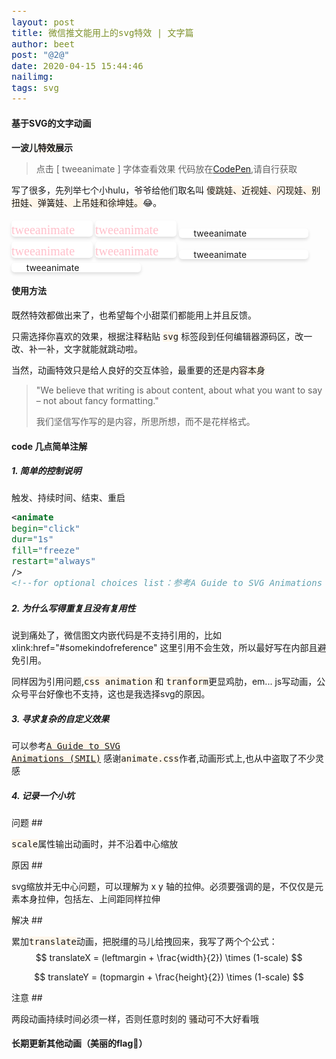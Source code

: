 ```yaml
---
layout: post
title: 微信推文能用上的svg特效 | 文字篇
author: beet
post: "@2@"
date: 2020-04-15 15:44:46
nailimg:
tags: svg
---
```

<style>
aside  {display:inline-block;background-color: white; border-radius: 5px;box-shadow: 0 3px 5px rgba(0, 0, 0, .12);line-height:15px;margin-top:5px} code {background: #fff6ea;font-size:14px}
</style>



#### 基于SVG的文字动画 #

**一波儿<code>特效</code>展示**

> 点击 [ tweeanimate ] 字体查看效果
> 代码放在[CodePen](https://codepen.io/beetcb/pen/jObbBdN),请自行获取

写了很多，先列举七个小hulu，爷爷给他们取名叫 <code>傻跳娃、近视娃、闪现娃、别扭娃、弹簧娃、上吊娃和徐坤娃。</code>:joy:。

<aside class="center-align waves-effect "><svg version="1.1" xmlns="http://www.w3.org/2000/svg" height="26" width="130" viewbox="0 0 130 26"
      preserveAspectRatio="xMidYMid meet">
      <text fill=pink font-size="20px" font-family="microsoft yahei" y="22" x="0"
        preserveAspectRatio="xMidYMid meet">tweeanimate
        <animateTransform attributeName="transform" attributeType="XML" type="rotate" begin="click" calcMode="spline"
          additive="sum"
          values="0 30 20;1.5 30 20;-.5 30 20;-1.5 30 20;-1.5 30 20;1.5 30 20;1.5 30 20;1.5 30 20;1.5 30 20;-1.5 30 20;2.5 30 20;
        -1.5 30 20;1.5 30 20;0.5 30 20;1.5 30 20;2.5 30 20;-.5 30 20;-.5 30 20;-1.5 30 20;2.5 30 20;-1.5 30 20;0.5 30 20;2.5 30 20;2.5 30 20;1.5 30 20;2.5 30 20;2.5 30 20;.5 30 20;-1.5 30 20;-2.5 30 20;.5 30 20;.5 30 20;-2.5 30 20;-1.5 30 20;.5 30 20;.5 30 20;2.5 30 20;2.5 30 20;2.5 30 20;1.5 30 20;-.5 30 20;-1.5 30 20;2.5 30 20;1.5 30 20;0.5 30 20;-.5 30 20;.5 30 20;1.5 30 20;-2.5 30 20;-1.5 30 20;0 30 20"
          keyTimes="0;0.03;0.05;0.08;0.09;0.1;0.13;0.15;0.18;0.19;0.2;0.23;0.25;0.28;0.29;0.30;0.33;0.35;0.38;.39;.4;0.43;0.45;0.48;.49;0.5;0.53;0.55;0.58;0.59;0.6;0.63;0.65;0.68;0.69;0.7;0.73;0.75;0.78;0.79;0.8;0.83;0.85;0.88;0.89;0.9;0.93;0.95;0.98;.99;1"
          keySplines=".19 .65 .76 .21;.19 .65 .76 .21;.19 .65 .76 .21;.19 .65 .76 .21;.19 .65 .76 .21;.19 .65 .76 .21;.19 .65 .76 .21;.19 .65 .76 .21;.19 .65 .76 .21;.19 .65 .76 .21;.19 .65 .76 .21;.19 .65 .76 .21;.19 .65 .76 .21;.19 .65 .76 .21;.19 .65 .76 .21;.19 .65 .76 .21;.19 .65 .76 .21;.19 .65 .76 .21;.19 .65 .76 .21;.19 .65 .76 .21;.19 .65 .76 .21;.19 .65 .76 .21;.19 .65 .76 .21;.19 .65 .76 .21;.19 .65 .76 .21;.19 .65 .76 .21;.19 .65 .76 .21;.19 .65 .76 .21;.19 .65 .76 .21;.19 .65 .76 .21;.19 .65 .76 .21;.19 .65 .76 .21;.19 .65 .76 .21;.19 .65 .76 .21;.19 .65 .76 .21;.19 .65 .76 .21;.19 .65 .76 .21;.19 .65 .76 .21;.19 .65 .76 .21;.19 .65 .76 .21;.19 .65 .76 .21;.19 .65 .76 .21;.19 .65 .76 .21;.19 .65 .76 .21;.19 .65 .76 .21;.19 .65 .76 .21;.19 .65 .76 .21;.19 .65 .76 .21;.19 .65 .76 .21;.19 .65 .76 .21"
          dur="5" repeatCount="1">
        </animateTransform>
        <animate attributeName="y" dur="4s" calcMode="spline" additive="sum"
          keySplines=".19 .65 .76 .21;.19 .65 .76 .21;.19 .65 .76 .21;.19 .65 .76 .21;.19 .65 .76 .21;.19 .65 .76 .21;.19 .65 .76 .21;.19 .65 .76 .21;.19 .65 .76 .21;.19 .65 .76 .21;.19 .65 .76 .21;.19 .65 .76 .21;.19 .65 .76 .21;.19 .65 .76 .21;.19 .65 .76 .21;.19 .65 .76 .21;.19 .65 .76 .21;.19 .65 .76 .21;.19 .65 .76 .21;.19 .65 .76 .21;.19 .65 .76 .21;.19 .65 .76 .21;.19 .65 .76 .21;.19 .65 .76 .21;.19 .65 .76 .21;.19 .65 .76 .21;.19 .65 .76 .21;.19 .65 .76 .21;.19 .65 .76 .21;.19 .65 .76 .21;.19 .65 .76 .21;.19 .65 .76 .21;.19 .65 .76 .21;.19 .65 .76 .21;.19 .65 .76 .21;.19 .65 .76 .21;.19 .65 .76 .21;.19 .65 .76 .21;.19 .65 .76 .21;.19 .65 .76 .21;.19 .65 .76 .21;.19 .65 .76 .21;.19 .65 .76 .21;.19 .65 .76 .21;.19 .65 .76 .21;.19 .65 .76 .21;.19 .65 .76 .21;.19 .65 .76 .21;.19 .65 .76 .21;.19 .65 .76 .21"
          values="0;1.5;.5;.5;.5;-.5;.5;1.5;1.5;1.5;2.5;.5;.5;2.5;1.5;2.5;1.5;.5;.5;0;1.5;.5;-.5;-.5;.5;-.5;.5;2.5;1.5;2.5;1.5;1.5;.5;1.5;.5;.5;2.5;1.5;0.5;-1.5;.5;-.5;.5;1.5;.5;1.5;.5;1.5;1.5;.5;0"
          repeatCount="1" begin="click">
        </animate>
      </text>
    </svg></aside>

<aside class="center-align waves-effect "><svg version="1.1" xmlns="http://www.w3.org/2000/svg" height="26" width="130" viewbox="0 0 130 26">
      <text fill=pink font-size="20px" font-family="microsoft yahei" y="22" x="0"
        preserveAspectRatio="xMidYMid meet">tweeanimate
        <animateTransform attributeName="transform" attributeType="XML" type="scale" begin="click" dur="1s"
          values="1;1.1;1" additive="sum" repeatCount="1">
        </animateTransform>
        <animateTransform attributeName="transform" attributeType="XML" type="translate" begin="click" dur="1s"
          values="0,0;-6.5,-1.8;0,0" additive="sum" repeatCount="1">
        </animateTransform>
      </text>
    </svg></aside>

<aside class="center-align waves-effect "><svg version="1.1" xmlns="http://www.w3.org/2000/svg" height="26" width="130" viewbox="0 0 130 26">
      <text fill=pink font-size="20px" font-family="microsoft yahei" y="22" x="0"
        preserveAspectRatio="xMidYMid meet">tweeanimate
        <animate attributeName="opacity" attributeType="CSS" begin="click" dur="3s" values="1;0;1;0;1"
          keyTimes="0;.25;.5;.75;1" repeatCount="2">
        </animate>
      </text>
    </svg></aside>

<aside class="center-align waves-effect "><svg version="1.1" xmlns="http://www.w3.org/2000/svg" height="26" width="130" viewbox="0 0 130 26">
      <text fill=pink font-size="20px" font-family="microsoft yahei" y="22" x="0"
        preserveAspectRatio="xMidYMid meet">tweeanimate
        <animateTransform attributeName="transform" attributeType="XML" type="scale" begin="click" dur="1s"
          values="1,1;1.23,0.8;0.8,1.25;1.15,0.85;1.05,0.95;1,1" repeatCount="1">
        </animateTransform>
        <animateTransform attributeName="transform" attributeType="XML" type="translate" begin="click" dur="1s"
          values="0,0;-14.95,3.59;13,-4.5;-9.75,2.7;-3.25,0.9;0,0" additive="sum" repeatCount="1">
        </animateTransform>
      </text>
    </svg></aside>

<aside class="center-align waves-effect "><svg version="1.1" xmlns="http://www.w3.org/2000/svg" height="26" width="130" viewbox="0 0 130 26">
      <text fill=pink font-size="20px" font-family="microsoft yahei" y="22" x="0"
        preserveAspectRatio="xMidYMid meet">tweeanimate
        <animate attributeName="x" begin="click" dur="2s" values="0;8;-8;8;-8;8;-8;8;-8;8;-8;8;-8;1;-1;0"
          repeatCount="1">
        </animate>
      </text>
    </svg></aside>

<aside class="center-align waves-effect "><svg version="1.1" xmlns="http://www.w3.org/2000/svg" height="26" width="130" viewbox="0 0 130 26">
      <text fill=pink font-size="20px" font-family="microsoft yahei" y="22" x="0"
        preserveAspectRatio="xMidYMid meet">tweeanimate
        <animateTransform attributeName="transform"  attributeType="XML" type="rotate" begin="click"
          values="10 50 0;-10 50 0;8 50 0;-8 50 0;7 50 0;-7 50 0;5 50 0;-5 50 0;-2 50 0;0 50 0"
          keyTimes="0;0.1;0.2;0.3;0.4;0.5;0.6;0.7;.85;1"
          dur="3s" repeatCount="1">
        </animateTransform>
      </text>
    </svg></aside>
<aside class="center-align waves-effect "><svg version="1.1" xmlns="http://www.w3.org/2000/svg" height="26" width="130" viewbox="0 0 130 26"
      preserveAspectRatio="xMidYMid meet">
      <text fill=pink font-size="20px" font-family="microsoft yahei" y="22" x="0"
        preserveAspectRatio="xMidYMid meet">tweeanimate
        <animate attributeName="y" attributeType="XML" begin="click" dur="3s" calcMode="spline"
          values="25;13; 25; 17; 25; 20; 25; 24.5; 25" keyTimes="0; 0.15; 0.2; 0.3; 0.45; 0.6; 0.75; 0.9; 1"
          keySplines="0.42 0 1 1;0.42 0 1 1;0 0 0.59 1;0.42 0 1 1;0 0 0.59 1;0.42 0 1 1;0 0 0.59 1;0.42 0 1 1"
          repeatCount="2">
        </animate>
      </text>
    </svg></aside>

#### 使用方法 #

既然特效都做出来了，也希望每个小甜菜们都能用上并且反馈。

只需选择你喜欢的效果，根据注释粘贴 <code>svg</code> 标签段到任何编辑器源码区，改一改、补一补，文字就能就跳动啦。

当然，动画特效只是给人良好的交互体验，最重要的还是<code>内容本身</code>

> "We believe that writing is about content, about what you want to say – not about fancy formatting."
>
> 我们坚信写作写的是内容，所思所想，而不是花样格式。

#### code 几点简单注解 #

##### 1. 简单的控制说明

触发、持续时间、结束、重启

``` svg
<animate 
begin="click" 
dur="1s" 
fill="freeze" 
restart="always" 
/>
<!--for optional choices list：参考A Guide to SVG Animations (SMIL)-->
```
##### 2. **为什么写得重复且没有复用性**

说到痛处了，微信图文内嵌代码是不支持引用的，比如xlink:href="#somekindofreference" 这里引用不会生效，所以最好写在内部且避免引用。

同样因为引用问题,<code>css animation</code> 和 <code>tranform</code>更显鸡肋，em... js写动画，公众号平台好像也不支持，这也是我选择svg的原因。

##### 3. **寻求复杂的自定义效果**

  可以参考<code>[A Guide to SVG Animations (SMIL\)](https://css-tricks.com/guide-svg-animations-smil/)</code>
  感谢<code>animate.css</code>作者,动画形式上,也从中盗取了不少灵感

##### 4. **记录一个小坑**

问题 ##

<code>scale</code>属性输出动画时，并不沿着中心缩放

原因 ##

svg缩放并无中心问题，可以理解为 x y 轴的拉伸。必须要强调的是，不仅仅是元素本身拉伸，包括左、上间距同样拉伸

解决 ##

累加<code>translate</code>动画，把脱缰的马儿给拽回来，我写了两个个公式：
$$
translateX = (leftmargin + \frac{width}{2})  \times (1-scale)
$$

$$
translateY = (topmargin + \frac{height}{2})  \times (1-scale)
$$

注意 ##

两段动画持续时间必须一样，否则任意时刻的 <code>骚动</code>可不大好看哦

#### 长期更新其他动画（美丽的flag:dog:）







